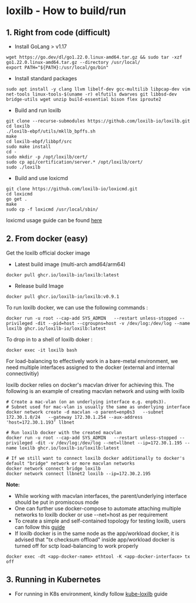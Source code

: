 # loxilb - How to build/run

## 1. Right from code (difficult)

* Install GoLang > v1.17

```
wget https://go.dev/dl/go1.22.0.linux-amd64.tar.gz && sudo tar -xzf go1.22.0.linux-amd64.tar.gz --directory /usr/local/
export PATH="${PATH}:/usr/local/go/bin"
```

* Install standard packages
```
sudo apt install -y clang llvm libelf-dev gcc-multilib libpcap-dev vim net-tools linux-tools-$(uname -r) elfutils dwarves git libbsd-dev bridge-utils wget unzip build-essential bison flex iproute2
```
* Build and run loxilb 

```
git clone --recurse-submodules https://github.com/loxilb-io/loxilb.git
cd loxilb
./loxilb-ebpf/utils/mkllb_bpffs.sh
make
cd loxilb-ebpf/libbpf/src
sudo make install
cd -
sudo mkdir -p /opt/loxilb/cert/
sudo cp api/certification/server.* /opt/loxilb/cert/
sudo ./loxilb 
```
* Build and use loxicmd 

```
git clone https://github.com/loxilb-io/loxicmd.git
cd loxicmd
go get .
make
sudo cp -f loxicmd /usr/local/sbin/
```
loxicmd usage guide can be found [here](https://loxilb-io.github.io/loxilbdocs/cmd/)

## 2. From docker (easy)

Get the loxilb official docker image    

* Latest build image (multi-arch amd64/arm64)   
```
docker pull ghcr.io/loxilb-io/loxilb:latest
```   

* Release build Image   
```
docker pull ghcr.io/loxilb-io/loxilb:v0.9.1
``` 

To run loxilb docker, we can use the following commands :

```
docker run -u root --cap-add SYS_ADMIN   --restart unless-stopped --privileged -dit --pid=host --cgroupns=host -v /dev/log:/dev/log --name loxilb ghcr.io/loxilb-io/loxilb:latest
```

To drop in to a shell of loxilb doker :

```
docker exec -it loxilb bash
```

For load-balancing to effectively work in a bare-metal environment, we need multiple interfaces assigned to the docker (external and internal connectivitiy) 

  loxilb docker relies on docker's macvlan driver for achieving this. The following is an example of creating macvlan network and using with loxilb

```
# Create a mac-vlan (on an underlying interface e.g. enp0s3).
# Subnet used for mac-vlan is usually the same as underlying interface
docker network create -d macvlan -o parent=enp0s3   --subnet 172.30.1.0/24   --gateway 172.30.1.254 --aux-address 'host=172.30.1.193’ llbnet

# Run loxilb docker with the created macvlan 
docker run -u root --cap-add SYS_ADMIN   --restart unless-stopped --privileged -dit -v /dev/log:/dev/log --net=llbnet --ip=172.30.1.195 --name loxilb ghcr.io/loxilb-io/loxilb:latest

# If we still want to connect loxilb docker additionally to docker's default "bridge" network or more macvlan networks
docker network connect bridge loxilb
docker network connect llbnet2 loxilb --ip=172.30.2.195
```

<b>Note:</b>    

* While working with macvlan interfaces, the parent/underlying interface should be put in promiscous mode     
* One can further use docker-compose to automate attaching multiple networks to loxilb docker or use --net=host as per requirement    
* To create a simple and self-contained topology for testing loxilb, users can follow this [guide](simple_topo.md)   
* If loxilb docker is in the same node as the app/workload docker, it is advised that "tx checksum offload" inside app/workload docker is turned off for sctp load-balancing to work properly   
```
docker exec -dt <app-docker-name> ethtool -K <app-docker-interface> tx off
```   

## 3. Running in Kubernetes   
* For running in K8s environment, kindly follow [kube-loxilb](https://loxilb-io.github.io/loxilbdocs/kube-loxilb/) guide     

